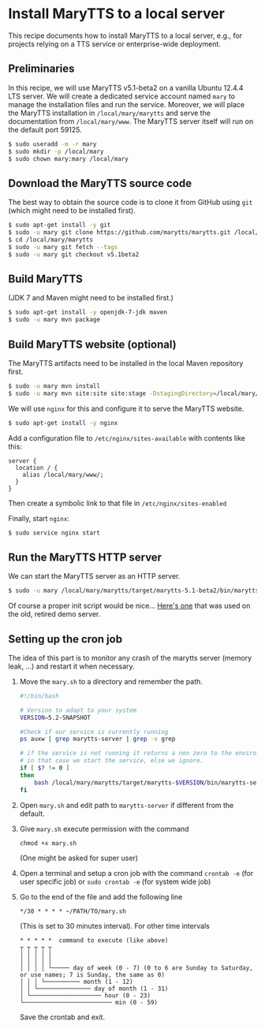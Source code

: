 # Install MaryTTS to a local server

This recipe documents how to install MaryTTS to a local server, e.g., for projects relying on a TTS service or enterprise-wide deployment.

## Preliminaries

In this recipe, we will use MaryTTS v5.1-beta2 on a vanilla Ubuntu 12.4.4 LTS server.
We will create a dedicated service account named `mary` to manage the installation files and run the service.
Moreover, we will place the MaryTTS installation in `/local/mary/marytts` and serve the documentation from `/local/mary/www`.
The MaryTTS server itself will run on the default port 59125.

```bash
$ sudo useradd -m -r mary
$ sudo mkdir -p /local/mary
$ sudo chown mary:mary /local/mary
```

## Download the MaryTTS source code

The best way to obtain the source code is to clone it from GitHub using `git` (which might need to be installed first).

```bash
$ sudo apt-get install -y git
$ sudo -u mary git clone https://github.com/marytts/marytts.git /local/mary/marytts
$ cd /local/mary/marytts
$ sudo -u mary git fetch --tags
$ sudo -u mary git checkout v5.1beta2
```

## Build MaryTTS

(JDK 7 and Maven might need to be installed first.)

```bash
$ sudo apt-get install -y openjdk-7-jdk maven
$ sudo -u mary mvn package
```

## Build MaryTTS website (optional)

The MaryTTS artifacts need to be installed in the local Maven repository first.

```bash
$ sudo -u mary mvn install
$ sudo -u mary mvn site:site site:stage -DstagingDirectory=/local/mary/www
```

We will use `nginx` for this and configure it to serve the MaryTTS website.
```bash
$ sudo apt-get install -y nginx
```

Add a configuration file to `/etc/nginx/sites-available` with contents like this:
```nginx
server {
  location / {
    alias /local/mary/www/;
  }
}
```
Then create a symbolic link to that file in `/etc/nginx/sites-enabled`

Finally, start `nginx`:
```bash
$ sudo service nginx start
```

## Run the MaryTTS HTTP server

We can start the MaryTTS server as an HTTP server.
```bash
$ sudo -u mary /local/mary/marytts/target/marytts-5.1-beta2/bin/marytts-server.sh
```
Of course a proper init script would be nice... [Here's one](https://github.com/marytts/marytts/blob/e8384220f9308a0b660f72df4c90ab7f88feb06d/marytts-assembly/assembly-runtime/src/runtime/doc/examples/etc_init.d_marytts) that was used on the old, retired demo server.

## Setting up the cron job

The idea of this part is to monitor any crash of the marytts server (memory leak, ...) and restart it when necessary.

1. Move the `mary.sh` to a directory and remember the path.
    ```bash
    #!/bin/bash
    
    # Version to adapt to your system
    VERSION=5.2-SNAPSHOT
    
    #Check if our service is currently running
    ps auxw | grep marytts-server | grep -v grep
    
    # if the service is not running it returns a non zero to the environment viriable,
    # in that case we start the service, else we ignore.
    if [ $? != 0 ]
    then
        bash /local/mary/marytts/target/marytts-$VERSION/bin/marytts-server.sh -Xmx2g
    fi
    ```
2. Open `mary.sh` and edit path to `marytts-server` if different from the default.
3. Give `mary.sh` execute permission with the command
    ````
    chmod +x mary.sh
    ````
    (One might be asked for super user)
4. Open a terminal and setup a cron job with the command `crontab -e` (for user specific job) or `sudo crontab -e` (for system wide job)
5. Go to the end of the file and add the following line
    ```
    */30 * * * * ~/PATH/TO/mary.sh
    ```
    (This is set to 30 minutes interval).
    For other time intervals
    ```
    * * * * *  command to execute (like above)
    ┬ ┬ ┬ ┬ ┬
    │ │ │ │ │
    │ │ │ │ │
    │ │ │ │ └───── day of week (0 - 7) (0 to 6 are Sunday to Saturday, or use names; 7 is Sunday, the same as 0)
    │ │ │ └────────── month (1 - 12)
    │ │ └─────────────── day of month (1 - 31)
    │ └──────────────────── hour (0 - 23)
    └───────────────────────── min (0 - 59)
    ```
    
    Save the crontab and exit.
